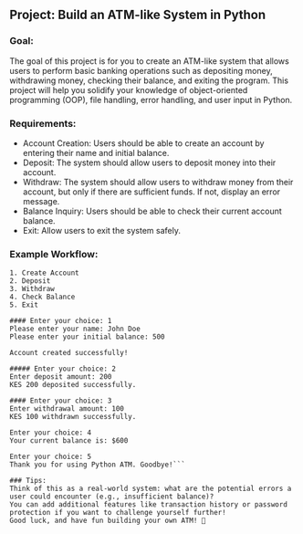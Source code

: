 ## Project: Build an ATM-like System in Python

### Goal:

The goal of this project is for you to create an ATM-like system that allows users to perform basic banking operations such as depositing money, withdrawing money, checking their balance, and exiting the program. This project will help you solidify your knowledge of object-oriented programming (OOP), file handling, error handling, and user input in Python.

### Requirements:

- Account Creation: Users should be able to create an account by entering their name and initial balance.
- Deposit: The system should allow users to deposit money into their account.
- Withdraw: The system should allow users to withdraw money from their account, but only if there are sufficient funds. If not, display an error message.
- Balance Inquiry: Users should be able to check their current account balance.
- Exit: Allow users to exit the system safely.

### Example Workflow:

````Welcome to Python ATM
1. Create Account
2. Deposit
3. Withdraw
4. Check Balance
5. Exit

#### Enter your choice: 1
Please enter your name: John Doe
Please enter your initial balance: 500

Account created successfully!

##### Enter your choice: 2
Enter deposit amount: 200
KES 200 deposited successfully.

#### Enter your choice: 3
Enter withdrawal amount: 100
KES 100 withdrawn successfully.

Enter your choice: 4
Your current balance is: $600

Enter your choice: 5
Thank you for using Python ATM. Goodbye!```

### Tips:
Think of this as a real-world system: what are the potential errors a user could encounter (e.g., insufficient balance)?
You can add additional features like transaction history or password protection if you want to challenge yourself further!
Good luck, and have fun building your own ATM! 🚀
````
